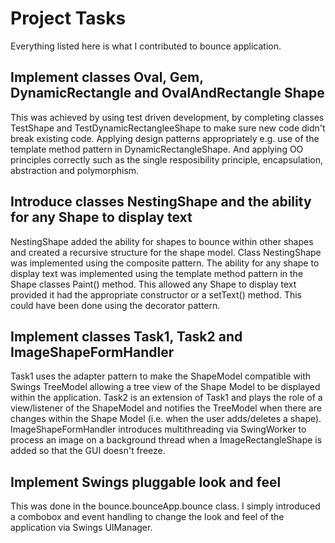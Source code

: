# Project Tasks  

Everything listed here is what I contributed to bounce application.  

Implement classes Oval, Gem, DynamicRectangle and OvalAndRectangle Shape
--
This was achieved by using test driven development, by completing classes TestShape and 
TestDynamicRectangleeShape to make sure new code didn't break existing code. Applying 
design patterns appropriately e.g. use of the template method pattern in DynamicRectangleShape. 
And applying OO principles correctly such as the single resposibility principle, encapsulation, 
abstraction and polymorphism.  

Introduce classes NestingShape and the ability for any Shape to display text
--
NestingShape added the ability for shapes to bounce within other shapes and created a recursive
structure for the shape model. Class NestingShape was implemented using the composite pattern.
The ability for any shape to display text was implemented using the template method pattern in
the Shape classes Paint() method. This allowed any Shape to display text provided it had the appropriate
constructor or a setText() method. This could have been done using the decorator pattern.  

Implement classes Task1, Task2 and ImageShapeFormHandler
--
Task1 uses the adapter pattern to make the ShapeModel compatible with Swings TreeModel
allowing a tree view of the Shape Model to be displayed within the application.
Task2 is an extension of Task1 and plays the role of a view/listener of the ShapeModel and notifies
the TreeModel when there are changes within the Shape Model (i.e. when the user adds/deletes a shape).
ImageShapeFormHandler introduces multithreading via SwingWorker to process an image on a background thread
when a ImageRectangleShape is added so that the GUI doesn't freeze.  

Implement Swings pluggable look and feel
--
This was done in the bounce.bounceApp.bounce class. I simply introduced a combobox and event handling
to change the look and feel of the application via Swings UIManager.

